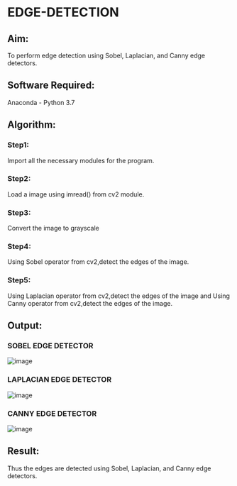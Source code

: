 # EDGE-DETECTION
## Aim:
To perform edge detection using Sobel, Laplacian, and Canny edge detectors.

## Software Required:
Anaconda - Python 3.7

## Algorithm:
### Step1:
Import all the necessary modules for the program.

### Step2:
Load a image using imread() from cv2 module.

### Step3:
Convert the image to grayscale

### Step4:
Using Sobel operator from cv2,detect the edges of the image.

### Step5:

Using Laplacian operator from cv2,detect the edges of the image and Using Canny operator from cv2,detect the edges of the image.

## Output:
### SOBEL EDGE DETECTOR

![image](https://github.com/user-attachments/assets/2e1b666a-f1ba-47e5-b4d6-f4836e784fbe)

### LAPLACIAN EDGE DETECTOR
![image](https://github.com/user-attachments/assets/b62bb029-5cb4-4594-b6e0-251c40b88ad5)

### CANNY EDGE DETECTOR
![image](https://github.com/user-attachments/assets/9c05dcaa-cf28-463a-86e7-86740d1e9425)


## Result:
Thus the edges are detected using Sobel, Laplacian, and Canny edge detectors.
